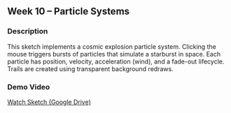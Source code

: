 ## Week 10 – Particle Systems

### Description
This sketch implements a cosmic explosion particle system. Clicking the mouse triggers bursts of particles that simulate a starburst in space. Each particle has position, velocity, acceleration (wind), and a fade-out lifecycle. Trails are created using transparent background redraws.

### Demo Video
[Watch Sketch (Google Drive)](https://drive.google.com/file/d/1HfzXSLdoYk1yNkz2l22rbyCaF-pqWjQt/view?usp=drive_link)
